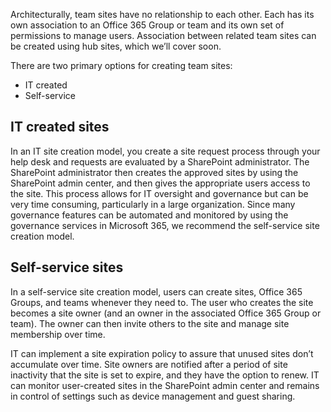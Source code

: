 Architecturally, team sites have no relationship to each other. Each has its own association to an Office 365 Group or team and its own set of permissions to manage users. Association between related team sites can be created using hub sites, which we’ll cover soon.

There are two primary options for creating team sites:

- IT created
- Self-service

## IT created sites

In an IT site creation model, you create a site request process through your help desk and requests are evaluated by a SharePoint administrator. The SharePoint administrator then creates the approved sites by using the SharePoint admin center, and then gives the appropriate users access to the site. This process allows for IT oversight and governance but can be very time consuming, particularly in a large organization. Since many governance features can be automated and monitored by using the governance services in Microsoft 365, we recommend the self-service site creation model.

## Self-service sites

In a self-service site creation model, users can create sites, Office 365 Groups, and teams whenever they need to. The user who creates the site becomes a site owner (and an owner in the associated Office 365 Group or team). The owner can then invite others to the site and manage site membership over time.

IT can implement a site expiration policy to assure that unused sites don’t accumulate over time. Site owners are notified after a period of site inactivity that the site is set to expire, and they have the option to renew. IT can monitor user-created sites in the SharePoint admin center and remains in control of settings such as device management and guest sharing.
